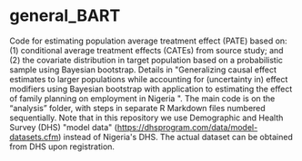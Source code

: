 # general_BART
Code for estimating population average treatment effect (PATE) based on: (1) conditional average treatment effects (CATEs) from source study; and (2) the covariate distribution in target population based on a probabilistic sample using Bayesian bootstrap. Details in "Generalizing causal effect estimates to larger populations while accounting for (uncertainty in) effect modifiers using Bayesian bootstrap with application to estimating the effect of family planning on employment in Nigeria ".  The main code is on the “analysis” folder, with steps in separate R Markdown files numbered sequentially. Note that in this repository we use Demographic and Health Survey (DHS) "model data" (https://dhsprogram.com/data/model-datasets.cfm) instead of Nigeria's DHS. The actual dataset can be obtained from DHS upon registration.
